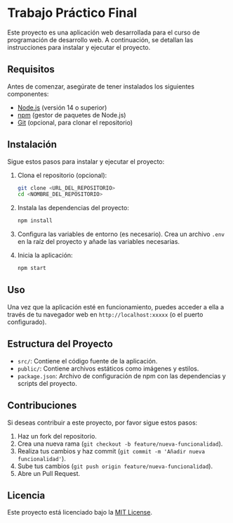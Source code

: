 # Trabajo Práctico Final

Este proyecto es una aplicación web desarrollada para el curso de programación de desarrollo web. A continuación, se detallan las instrucciones para instalar y ejecutar el proyecto.

## Requisitos

Antes de comenzar, asegúrate de tener instalados los siguientes componentes:

- [Node.js](https://nodejs.org/) (versión 14 o superior)
- [npm](https://www.npmjs.com/) (gestor de paquetes de Node.js)
- [Git](https://git-scm.com/) (opcional, para clonar el repositorio)

## Instalación

Sigue estos pasos para instalar y ejecutar el proyecto:

1. Clona el repositorio (opcional):
    ```bash
    git clone <URL_DEL_REPOSITORIO>
    cd <NOMBRE_DEL_REPOSITORIO>
    ```

2. Instala las dependencias del proyecto:
    ```bash
    npm install
    ```

3. Configura las variables de entorno (es necesario). Crea un archivo `.env` en la raíz del proyecto y añade las variables necesarias.

4. Inicia la aplicación:
    ```bash
    npm start
    ```

## Uso

Una vez que la aplicación esté en funcionamiento, puedes acceder a ella a través de tu navegador web en `http://localhost:xxxxx` (o el puerto configurado).

## Estructura del Proyecto

- `src/`: Contiene el código fuente de la aplicación.
- `public/`: Contiene archivos estáticos como imágenes y estilos.
- `package.json`: Archivo de configuración de npm con las dependencias y scripts del proyecto.

## Contribuciones

Si deseas contribuir a este proyecto, por favor sigue estos pasos:

1. Haz un fork del repositorio.
2. Crea una nueva rama (`git checkout -b feature/nueva-funcionalidad`).
3. Realiza tus cambios y haz commit (`git commit -m 'Añadir nueva funcionalidad'`).
4. Sube tus cambios (`git push origin feature/nueva-funcionalidad`).
5. Abre un Pull Request.

## Licencia

Este proyecto está licenciado bajo la [MIT License](LICENSE).
